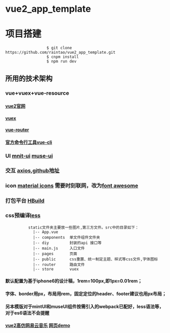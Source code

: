 # vue2_app_template

# 项目搭建



                      $ git clone https://github.com/raintao/vue2_app_template.git
                      $ cnpm install
                      $ npm run dev   

## 所用的技术架构
### vue+vuex+vue-resource
#### [vue2官网](https://cn.vuejs.org/v2/guide/ "vuejs官网")
#### [vuex](https://vuex.vuejs.org/zh-cn/api.html)  
#### [vue-router](https://router.vuejs.org/zh-cn/)
#### [官方命令行工具vue-cli](https://github.com/vuejs/vue-cli)  
### UI [mnit-ui](http://mint-ui.github.io/docs/#/)   [muse-ui](http://www.muse-ui.org/#/usage)
### 交互 [axios](https://www.awesomes.cn/repo/mzabriskie/axios),[github地址](https://github.com/raintao/axios)
### icon [material icons](https://material.io/icons/#ic_class) 需要时刻联网，改为[font awesome](http://www.bootcss.com/p/font-awesome/)
### 打包平台 [HBuild](http://www.html5plus.org/doc/h5p.html)
### css预编译[less](http://less.bootcss.com/)    

              static文件夹主要放一些图片,第三方文件。src中的目录如下：
                |-- App.vue  
                |-- components  单文件组件文件夹
                |-- diy         封装的api 接口等
                |-- main.js     入口文件
                |-- pages       页面
                |-- public      css重置、统一制定主题、样式等css文件,字体图标
                |-- router      路由文件
                |-- store       vuex


#### 默认配置为基于iphone6的设计稿，1rem=100px,即1px=0.01rem；
#### 字体、border用px，布局用rem，固定定位的header、footer建议也用px布局；
#### 另本模版对于mintUI和museUI组件按需引入的webpack已配好，less语法等，对于es6语法不会提醒
#### [vue2高仿网易云音乐](https://github.com/raintao/musicWebapp.git) <a href="http://levo.hujinlianrong.com/musicWebapp/dist/#/player/rage" target="_blank"> 网页demo</a>
